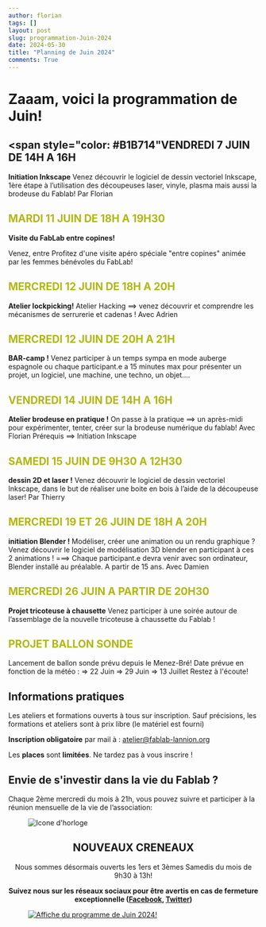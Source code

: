 ```yaml
---
author: florian
tags: []
layout: post
slug: programmation-Juin-2024
date: 2024-05-30
title: "Planning de Juin 2024"
comments: True
---
```

Zaaam, voici la programmation de Juin!
========

<span style="color: #B1B714"VENDREDI 7 JUIN DE 14H A 16H</span> 
--------
**Initiation Inkscape**
Venez découvrir le logiciel de dessin vectoriel Inkscape, 1ère étape à l’utilisation des découpeuses laser,
vinyle, plasma mais aussi la brodeuse du Fablab! Par Florian


<span style="color: #B1B714">MARDI 11 JUIN DE 18H A 19H30</span>
--------
**Visite du FabLab entre copines!**

Venez, entre Profitez d'une visite apéro spéciale "entre copines" animée par les femmes bénévoles du FabLab!


<span style="color: #B1B714">MERCREDI 12 JUIN DE 18H A 20H</span>
--------
**Atelier lockpicking!**
Atelier Hacking ==> venez découvrir et comprendre les mécanismes de serrurerie et cadenas !
Avec Adrien

<span style="color: #B1B714">MERCREDI 12 JUIN DE 20H A 21H</span>
--------
**BAR-camp !**
Venez participer à un temps sympa en mode auberge espagnole  ou chaque participant.e 
a 15 minutes max pour présenter un projet, un logiciel, une machine, une techno, un objet....   

<span style="color: #B1B714">VENDREDI 14 JUIN DE 14H A 16H</span>
--------
**Atelier brodeuse en pratique !**
On passe à la pratique ==> un après-midi pour expérimenter, tenter, créer sur la brodeuse numérique du fablab! Avec Florian
Prérequis  ==> Initiation Inkscape

<span style="color: #B1B714">SAMEDI 15 JUIN DE 9H30 A 12H30</span>
--------
**dessin 2D et laser !**
Venez découvrir le logiciel de dessin vectoriel Inkscape, dans le but 
de réaliser une boite en bois à l’aide de la découpeuse laser! Par Thierry


<span style="color: #B1B714">MERCREDI 19 ET 26 JUIN DE 18H A 20H</span>
--------
**initiation Blender !**
Modéliser, créer une animation ou un rendu graphique ?
Venez découvrir le logiciel de modélisation 3D blender en participant à ces 2 animations ! 
===> Chaque participant.e devra venir avec son ordinateur, Blender installé au préalable. A partir de 15 ans. 
Avec Damien

<span style="color: #B1B714">MERCREDI 26 JUIN A PARTIR DE 20H30</span>
--------
**Projet tricoteuse à chausette**
Venez participer à une soirée autour de l’assemblage 
de la nouvelle tricoteuse à chaussette du Fablab !

<span style="color: #B1B714">PROJET BALLON SONDE</span>
--------
Lancement de ballon sonde prévu depuis le Menez-Bré!
Date prévue en fonction de la météo : 
=> 22 Juin
=> 29 Juin 
=> 13 Juillet
Restez à l'écoute!

Informations pratiques
--------
Les ateliers et formations ouverts à tous sur inscription. Sauf précisions, les formations et ateliers sont à prix libre (le matériel est fourni)

**Inscription obligatoire** par mail à : 
atelier@fablab-lannion.org

Les **places** sont **limitées**. Ne tardez pas à vous inscrire !

Envie de s'investir dans la vie du Fablab ?
--------
Chaque 2ème mercredi du mois à 21h, vous pouvez suivre et participer à la réunion mensuelle de la vie de l’association:

<figure>
<img src="{{ site.static_url }}/icone-horloge.png" alt="Icone d'horloge" />
</figure> 
<div align="center">
<h2>NOUVEAUX CRENEAUX</h2>

<p>Nous sommes désormais ouverts les 1ers et 3èmes Samedis du mois de 9h30 à 13h!</p>
<p><b>Suivez nous sur les réseaux sociaux pour être avertis en cas de fermeture exceptionnelle (<a href="https://www.facebook.com/fablablannion">Facebook</a>, <a href="https://twitter.com/notifications">Twitter</a>)</b></p>
</div>

<figure>
	<a href="{{ site.static_url }}/juin.png"><img src="{{ site.static_url }}/juin.png" alt="Affiche du programme de Juin 2024!"></a>
</figure>
